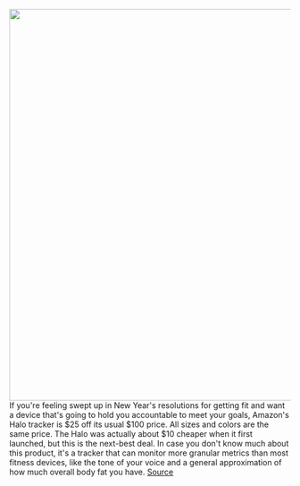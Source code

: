 <img src='https://cdn.vox-cdn.com/thumbor/SReI8uA1kycU1hq5OTf1H4Kk1B8=/0x0:3840x2500/1200x800/filters:focal(1420x903:2034x1517)/cdn.vox-cdn.com/uploads/chorus_image/image/68627584/Halo_App_and_Halo_Band.0.jpg' width='700px' /><br/>
If you're feeling swept up in New Year's resolutions for getting fit and want a device that's going to hold you accountable to meet your goals, Amazon's Halo tracker is $25 off its usual $100 price. All sizes and colors are the same price. The Halo was actually about $10 cheaper when it first launched, but this is the next-best deal. In case you don't know much about this product, it's a tracker that can monitor more granular metrics than most fitness devices, like the tone of your voice and a general approximation of how much overall body fat you have.
<a href='https://www.theverge.com/good-deals/2021/1/6/22216753/amazon-halo-fitness-tracker-aukey-wireless-qi-charger-oneplus-nord-n10-5g-deal-sale'> Source <a/>